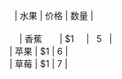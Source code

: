                                  | 水果        | 价格    |  数量  |                              
                                                                                                        
                                 | 香蕉        | $1      |   5    |                                                                                  
                                  | 苹果        | $1      |   6    |                                                                                               
                                  | 草莓        | $1      |   7    |                                        
